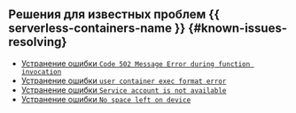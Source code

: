 ## Решения для известных проблем {{ serverless-containers-name }} {#known-issues-resolving}

* [Устранение ошибки `Code 502 Message Error during function invocation`](serverless-container-invoking-error-502.md)
* [Устранение ошибки `user container exec format error`](exec-format-error.md)
* [Устранение ошибки `Service account is not available`](service-account-is-not-available.md)
* [Устранение ошибки `No space left on device`](no-space-left-on-device.md)